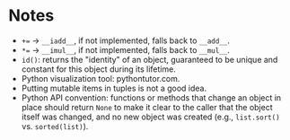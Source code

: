 # Notes

* `+=` -> `__iadd__`, if not implemented, falls back to `__add__`.
* `*=` -> `__imul__`, if not implemented, falls back to `__mul__`.
* `id()`: returns the "identity" of an object, guaranteed to be unique and constant for this object during its lifetime.
* Python visualization tool: pythontutor.com.
* Putting mutable items in tuples is not a good idea.
* Python API convention: functions or methods that change an object in place should return `None` to make it clear to the caller that the object itself was changed, and no new object was created (e.g., `list.sort()` vs. `sorted(list)`).
